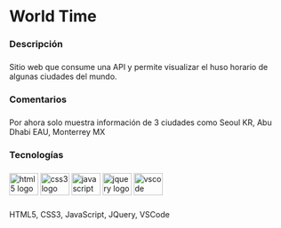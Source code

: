 <h1 align="left">World Time</h1>

###

<h3 align="left">Descripción</h3>

###

<p align="left">Sitio web que consume una API y permite visualizar el huso horario de algunas ciudades del mundo.</p>

###

<h3 align="left">Comentarios</h3>

###

<p align="left">Por ahora solo muestra información de 3 ciudades como Seoul KR, Abu Dhabi EAU, Monterrey MX</p>

###

<h3 align="left">Tecnologías</h3>

###

<div align="left">
  <img src="https://cdn.jsdelivr.net/gh/devicons/devicon/icons/html5/html5-original.svg" height="40" width="52" alt="html5 logo"  />
  <img src="https://cdn.jsdelivr.net/gh/devicons/devicon/icons/css3/css3-original.svg" height="40" width="52" alt="css3 logo"  />
  <img src="https://cdn.jsdelivr.net/gh/devicons/devicon/icons/javascript/javascript-original.svg" height="40" width="52" alt="javascript logo"  />
  <img src="https://cdn.jsdelivr.net/gh/devicons/devicon/icons/jquery/jquery-original.svg" height="40" width="52" alt="jquery logo"  />
  <img src="https://cdn.jsdelivr.net/gh/devicons/devicon/icons/vscode/vscode-original.svg" height="40" width="52" alt="vscode logo"  />
</div>

###

<p align="left">HTML5, CSS3, JavaScript, JQuery, VSCode</p>

###
